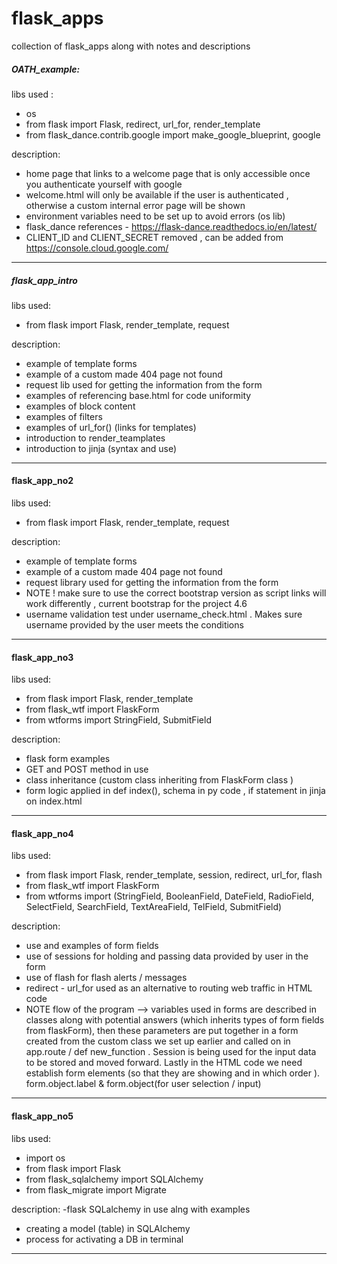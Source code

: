 # flask_apps
collection of flask_apps along with notes and descriptions 

##### OATH_example: #####

libs used :
- os 
- from flask import Flask, redirect, url_for, render_template
- from flask_dance.contrib.google import make_google_blueprint, google

description:
- home page that links to a welcome page that is only accessible once you authenticate yourself with google 
- welcome.html will only be available if the user is authenticated , otherwise a custom internal error page will be shown 
- environment variables need to be set up to avoid errors (os lib)
- flask_dance references - https://flask-dance.readthedocs.io/en/latest/
- CLIENT_ID and CLIENT_SECRET removed , can be added from https://console.cloud.google.com/
---

##### flask_app_intro ####

libs used: 
- from flask import Flask, render_template, request

description:

- example of template forms 
- example of a custom made 404 page not found 
- request lib used for getting the information from the form 
- examples of referencing base.html for code uniformity 
- examples of block content 
- examples of filters 
- examples of url_for() (links for templates)
- introduction to render_teamplates
- introduction to jinja (syntax and use)
---

#### flask_app_no2 ####

libs used: 
- from flask import Flask, render_template, request

description:
- example of template forms 
- example of a custom made 404 page not found 
- request library used for getting the information from the form 
- NOTE ! make sure to use the correct bootstrap version as script links will work differently , current bootstrap for the project 4.6
- username validation test under username_check.html . Makes sure username provided by the user meets the conditions 
---

#### flask_app_no3 ####

libs used:
- from flask import Flask, render_template
- from flask_wtf import FlaskForm
- from wtforms import StringField, SubmitField

description:
- flask form examples 
- GET and POST method in use 
- class inheritance (custom class inheriting from FlaskForm class )
- form logic applied in def index(), schema in py code , if statement in jinja on index.html
---

#### flask_app_no4 ####

libs used:
- from flask import Flask, render_template, session, redirect, url_for, flash
- from flask_wtf import FlaskForm
- from wtforms import (StringField, BooleanField, DateField, RadioField, SelectField, 
                     SearchField, TextAreaField, TelField, SubmitField)
                     
description:
- use and examples of form fields
- use of sessions for holding and passing data provided by user in the form
- use of flash for flash alerts / messages  
- redirect - url_for used as an alternative to routing web traffic in HTML code 
- NOTE flow of the program --> variables used in forms are described in classes along with potential answers  (which inherits types of form fields from flaskForm), then these parameters are  put together in a form created from the custom class we set up earlier and called on in app.route / def new_function . Session is being used for the input data to be stored and moved forward. Lastly in the HTML code we need establish form elements (so that they are showing and in which order ). form.object.label & form.object(for user selection / input)
---

#### flask_app_no5 ####

libs used:
- import os 
- from flask import Flask
- from flask_sqlalchemy import SQLAlchemy
- from flask_migrate import Migrate

description:
-flask SQLalchemy in use alng with examples 
- creating a model (table) in SQLAlchemy 
- process for activating a DB in terminal
---
